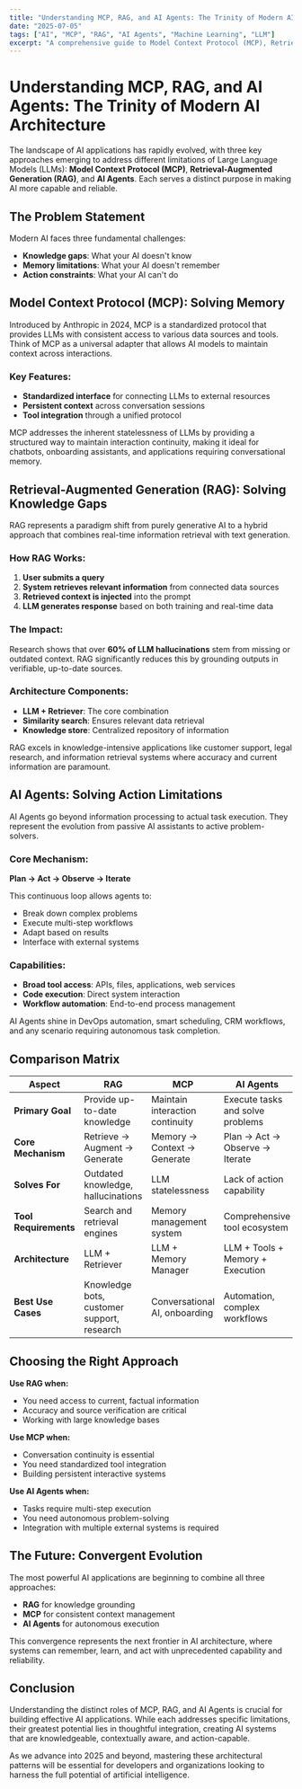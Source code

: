 ```yaml
---
title: "Understanding MCP, RAG, and AI Agents: The Trinity of Modern AI Architecture"
date: "2025-07-05"
tags: ["AI", "MCP", "RAG", "AI Agents", "Machine Learning", "LLM"]
excerpt: "A comprehensive guide to Model Context Protocol (MCP), Retrieval-Augmented Generation (RAG), and AI Agents - understanding what problems each solves and when to use them."
---
```


# Understanding MCP, RAG, and AI Agents: The Trinity of Modern AI Architecture

The landscape of AI applications has rapidly evolved, with three key approaches emerging to address different limitations of Large Language Models (LLMs): **Model Context Protocol (MCP)**, **Retrieval-Augmented Generation (RAG)**, and **AI Agents**. Each serves a distinct purpose in making AI more capable and reliable.

## The Problem Statement

Modern AI faces three fundamental challenges:
- **Knowledge gaps**: What your AI doesn't know
- **Memory limitations**: What your AI doesn't remember
- **Action constraints**: What your AI can't do

## Model Context Protocol (MCP): Solving Memory

Introduced by Anthropic in 2024, MCP is a standardized protocol that provides LLMs with consistent access to various data sources and tools. Think of MCP as a universal adapter that allows AI models to maintain context across interactions.

### Key Features:
- **Standardized interface** for connecting LLMs to external resources
- **Persistent context** across conversation sessions
- **Tool integration** through a unified protocol

MCP addresses the inherent statelessness of LLMs by providing a structured way to maintain interaction continuity, making it ideal for chatbots, onboarding assistants, and applications requiring conversational memory.

## Retrieval-Augmented Generation (RAG): Solving Knowledge Gaps

RAG represents a paradigm shift from purely generative AI to a hybrid approach that combines real-time information retrieval with text generation.

### How RAG Works:

1. **User submits a query**
2. **System retrieves relevant information** from connected data sources
3. **Retrieved context is injected** into the prompt
4. **LLM generates response** based on both training and real-time data

### The Impact:
Research shows that over **60% of LLM hallucinations** stem from missing or outdated context. RAG significantly reduces this by grounding outputs in verifiable, up-to-date sources.

### Architecture Components:
- **LLM + Retriever**: The core combination
- **Similarity search**: Ensures relevant data retrieval
- **Knowledge store**: Centralized repository of information

RAG excels in knowledge-intensive applications like customer support, legal research, and information retrieval systems where accuracy and current information are paramount.

## AI Agents: Solving Action Limitations

AI Agents go beyond information processing to actual task execution. They represent the evolution from passive AI assistants to active problem-solvers.

### Core Mechanism:
**Plan → Act → Observe → Iterate**

This continuous loop allows agents to:
- Break down complex problems
- Execute multi-step workflows
- Adapt based on results
- Interface with external systems

### Capabilities:
- **Broad tool access**: APIs, files, applications, web services
- **Code execution**: Direct system interaction
- **Workflow automation**: End-to-end process management

AI Agents shine in DevOps automation, smart scheduling, CRM workflows, and any scenario requiring autonomous task completion.

## Comparison Matrix

| **Aspect** | **RAG** | **MCP** | **AI Agents** |
|------------|---------|---------|---------------|
| **Primary Goal** | Provide up-to-date knowledge | Maintain interaction continuity | Execute tasks and solve problems |
| **Core Mechanism** | Retrieve → Augment → Generate | Memory → Context → Generate | Plan → Act → Observe → Iterate |
| **Solves For** | Outdated knowledge, hallucinations | LLM statelessness | Lack of action capability |
| **Tool Requirements** | Search and retrieval engines | Memory management system | Comprehensive tool ecosystem |
| **Architecture** | LLM + Retriever | LLM + Memory Manager | LLM + Tools + Memory + Execution |
| **Best Use Cases** | Knowledge bots, customer support, research | Conversational AI, onboarding | Automation, complex workflows |

## Choosing the Right Approach

**Use RAG when:**
- You need access to current, factual information
- Accuracy and source verification are critical
- Working with large knowledge bases

**Use MCP when:**
- Conversation continuity is essential
- You need standardized tool integration
- Building persistent interactive systems

**Use AI Agents when:**
- Tasks require multi-step execution
- You need autonomous problem-solving
- Integration with multiple external systems is required

## The Future: Convergent Evolution

The most powerful AI applications are beginning to combine all three approaches:
- **RAG** for knowledge grounding
- **MCP** for consistent context management  
- **AI Agents** for autonomous execution

This convergence represents the next frontier in AI architecture, where systems can remember, learn, and act with unprecedented capability and reliability.

## Conclusion

Understanding the distinct roles of MCP, RAG, and AI Agents is crucial for building effective AI applications. While each addresses specific limitations, their greatest potential lies in thoughtful integration, creating AI systems that are knowledgeable, contextually aware, and action-capable.

As we advance into 2025 and beyond, mastering these architectural patterns will be essential for developers and organizations looking to harness the full potential of artificial intelligence.